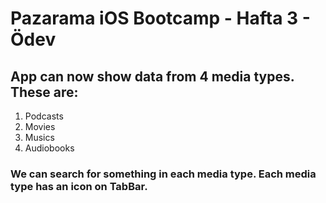 # Pazarama iOS Bootcamp - Hafta 3 - Ödev


## App can now show data from 4 media types. These are:

1. Podcasts
2. Movies
3. Musics
4. Audiobooks

### We can search for something in each media type. Each media type has an icon on TabBar. 
  
